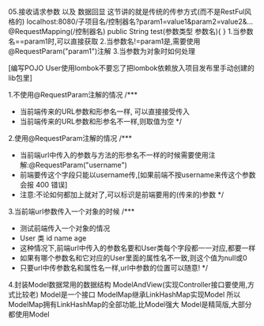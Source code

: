 05.接收请求参数 以及 数据回显
这节讲的就是传统的传参方式(而不是RestFul风格的)
localhost:8080/子项目名/控制器名?param1=value1&param2=value2&...
@RequestMapping(/控制器名)
public String test(参数类型 参数名){
}
1.当参数名==param1时,可以直接获取
2.当参数名!=param1是,需要使用@RequestParam("param1")注解
3.当参数为对象时如何处理

[编写POJO User使用lombok不要忘了把lombok依赖放入项目发布里手动创建的lib包里]

1.不使用@RequestParam注解的情况
/***
* 当前端传来的URL参数和形参名一样, 可以直接接受传入
* 当前端传来的URL参数和形参名不一样,则取值为空
*/

2.使用@RequestParam注解的情况
/***
* 当前端url中传入的参数与方法的形参名不一样的时候需要使用注解:@RequestParam("username") 
* 前端要传这个字段只能以username传,[如果前端不按username来传这个参数会报 400 错误]
* 注意:不论如何都加上就对了,可以标识是前端要用的(传来的)参数
*/

3.当前端url参数传入一个对象的时候
/***
 * 测试前端传入一个对象的情况
 * User 类 id name age
 * 这种情况下,前端url中传入的参数名要和User类每个字段都一一对应,都要一样
 * 如果有哪个参数名和它对应的User里面的属性名不一致,则这个值为null或0
 * 只要url中传参数名和属性名一样,url中参数的位置可以随意!
 */ 

4.封装Model数据常用的数据结构
ModelAndView(实现Controller接口要使用,方式比较老)
Model是一个接口
ModelMap继承LinkHashMap实现Model
所以ModelMap拥有LinkHashMap的全部功能,比Model强大
Model是精简版,大部分都使用Model